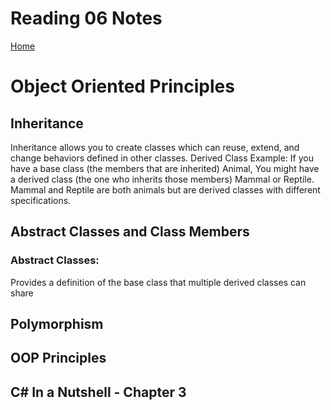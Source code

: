 # Reading 06 Notes

[Home](README.md)

# Object Oriented Principles

## Inheritance
Inheritance allows you to create classes which can reuse, extend, and change behaviors defined in other classes. 
Derived Class Example: If you have a base class (the members that are inherited) Animal, You might have a derived class (the one who inherits those members) Mammal or Reptile. Mammal and Reptile are both animals but are derived classes with different specifications. 




## Abstract Classes and Class Members
### Abstract Classes:
Provides a definition of the base class that multiple derived classes can share




## Polymorphism





## OOP Principles





## C# In a Nutshell - Chapter 3



